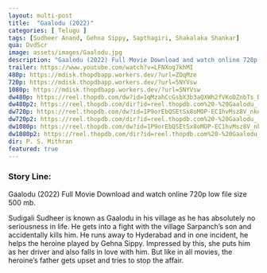 ```yaml
---
layout: multi-post
title:  "Gaalodu (2022)"
categories: [ Telugu ]
tags: [Sudheer Anand, Gehna Sippy, Sapthagiri, Shakalaka Shankar]
qua: DvdScr
image: assets/images/Gaalodu.jpg
description: "Gaalodu (2022) Full Movie Download and watch online 720p low file size 500 mb."
trailer: https://www.youtube.com/watch?v=LFNXog7khMI
480p: https://mdisk.thopdbapp.workers.dev/?url=ZDqMze
720p: https://mdisk.thopdbapp.workers.dev/?url=5NYVsw
1080p: https://mdisk.thopdbapp.workers.dev/?url=5NYVsw
dw480p: https://reel.thopdb.com/dw?id=1qMzahCcGsbX3b3aQXWh2fVKoDZnbTs_D
dw480p2: https://reel.thopdb.com/dir?id=reel.thopdb.com%20-%20Gaalodu_(2022)_Telugu_DVDScr_x264_AAC_-_400MB.mkv
dw720p: https://reel.thopdb.com/dw?id=1P9orEbQSEtSx8oMOP-EC1hvMsz8V_nke
dw720p2: https://reel.thopdb.com/dir?id=reel.thopdb.com%20-%20Gaalodu_(2022)_Telugu_Proper_HQ_PreDVD_-_720p%C2%A0-_x264_-_HQ_Clean_Aud_-_850MB.mkv
dw1080p: https://reel.thopdb.com/dw?id=1P9orEbQSEtSx8oMOP-EC1hvMsz8V_nke
dw1080p2: https://reel.thopdb.com/dir?id=reel.thopdb.com%20-%20Gaalodu_(2022)_Telugu_Proper_HQ_PreDVD_-_720p%C2%A0-_x264_-_HQ_Clean_Aud_-_850MB.mkv
dir: P. S. Mithran
featured: true
---
```


### Story Line:
Gaalodu (2022) Full Movie Download and watch online 720p low file size 500 mb.

Sudigali Sudheer is known as Gaalodu in his village as he has absolutely no seriousness in life. He gets into a fight with the village Sarpanch’s son and accidentally kills him. He runs away to Hyderabad and in one incident, he helps the heroine played by Gehna Sippy. Impressed by this, she puts him as her driver and also falls in love with him. But like in all movies, the heroine’s father gets upset and tries to stop the affair.
